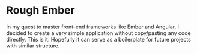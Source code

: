 # Rough Ember

In my quest to master front-end frameworks like Ember and Angular, I decided to create a very simple application without copy/pasting any code directly. This is it. Hopefully it can serve as a boilerplate for future projects with similar structure.
